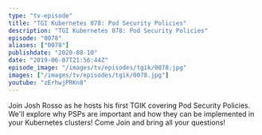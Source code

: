 ```yaml
---
type: "tv-episode"
title: "TGI Kubernetes 078: Pod Security Policies"
description: "TGI Kubernetes 078: Pod Security Policies"
episode: "0078"
aliases: ["0078"]
publishdate: "2020-08-10"
date: "2019-06-07T21:56:44Z"
episode_image: "/images/tv/episodes/tgik/0078.jpg"
images: ["/images/tv/episodes/tgik/0078.jpg"]
youtube: "zErhwjPRKn8"
---
```


Join Josh Rosso as he hosts his first TGIK covering Pod Security Policies. We&#39;ll explore why PSPs are important and how they can be implemented in your Kubernetes clusters! Come Join and bring all your questions!

